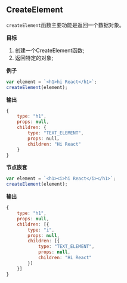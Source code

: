 ## CreateElement 

`createElement`函数主要功能是返回一个数据对象。

__目标__
1. 创建一个CreateElement函数;
2. 返回特定的对象;


__例子__
```js
var element = `<h1>hi React</h1>`;
createElement(element);
```

__输出__
```js
{
    type: "h1",
    props: null,
    children: {
        type: "TEXT_ELEMENT",
        props: null，
        children: "Hi React"
    }
}
```

__节点嵌套__
```js
var element = `<h1><i>hi React</i></h1>`;
createElement(element);
```
__输出__
```js
{
    type: "h1",
    props: null,
    children: [{
        type: "i",
        props: null,
        children: [{
            type: "TEXT_ELEMENT",
            props: null,
            children: "Hi React"
        }]
    }]
}
```

